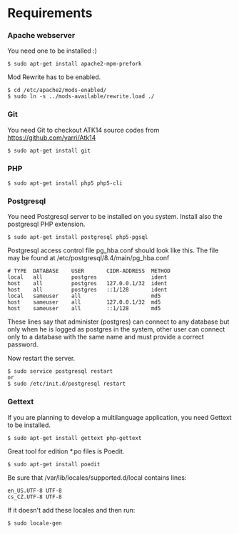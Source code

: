 Requirements
============

### Apache webserver

You need one to be installed :)

	$ sudo apt-get install apache2-mpm-prefork

Mod Rewrite has to be enabled.

	$ cd /etc/apache2/mods-enabled/
	$ sudo ln -s ../mods-available/rewrite.load ./

### Git

You need Git to checkout ATK14 source codes from <https://github.com/yarri/Atk14>

	$ sudo apt-get install git

### PHP

	$ sudo apt-get install php5 php5-cli

### Postgresql

You need Postgresql server to be installed on you system. Install also the postgresql PHP extension.

	$ sudo apt-get install postgresql php5-pgsql

Postgresql access control file pg\_hba.conf should look like this. The file may be found at /etc/postgresql/8.4/main/pg\_hba.conf

	# TYPE  DATABASE    USER       CIDR-ADDRESS  METHOD
	local   all         postgres                 ident
	host    all         postgres   127.0.0.1/32  ident
	host    all         postgres   ::1/128       ident
	local   sameuser    all                      md5
	host    sameuser    all        127.0.0.1/32  md5
	host    sameuser    all        ::1/128       md5

These lines say that administer (postgres) can connect to any database but only when he is logged as postgres in the system, other user can connect only to a database with the same name and must provide a correct password.

Now restart the server.

	$ sudo service postgresql restart
	or
	$ sudo /etc/init.d/postgresql restart

### Gettext

If you are planning to develop a multilanguage application, you need Gettext to be installed.

	$ sudo apt-get install gettext php-gettext

Great tool for edition *.po files is Poedit.

	$ sudo apt-get install poedit

Be sure that /var/lib/locales/supported.d/local contains lines:

	en_US.UTF-8 UTF-8
	cs_CZ.UTF-8 UTF-8

If it doesn't add these locales and then run:

	$ sudo locale-gen

